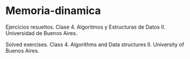 # Memoria-dinamica

Ejercicios resueltos. Clase 4. Algoritmos y Estructuras de Datos II. Universidad de Buenos Aires.

Solved exercises. Class 4. Algorithms and Data structures II. University of Buenos Aires.
